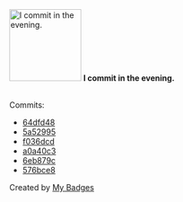 <img src="https://my-badges.github.io/my-badges/evening-commits.png" alt="I commit in the evening." title="I commit in the evening." width="128">
<strong>I commit in the evening.</strong>
<br><br>

Commits:

- <a href="https://github.com/Sajjon/klirr/commit/64dfd4878f53105465151dd19248cc06b3f97d05">64dfd48</a>
- <a href="https://github.com/Sajjon/klirr/commit/5a52995f7438830b01f286a59db96f4f50e52708">5a52995</a>
- <a href="https://github.com/Sajjon/klirr/commit/f036dcdd82a029d2b64ac6a28a4924a6a83ef7df">f036dcd</a>
- <a href="https://github.com/Sajjon/klirr/commit/a0a40c3271a6d4048fb2eafcbb2f404d34a9b655">a0a40c3</a>
- <a href="https://github.com/Sajjon/klirr/commit/6eb879c385a3b6ede5a6a104c893bd21d840903e">6eb879c</a>
- <a href="https://github.com/Sajjon/klirr/commit/576bce8efcbb6dde1eefcda37bb3621cd23fb99c">576bce8</a>


Created by <a href="https://github.com/my-badges/my-badges">My Badges</a>